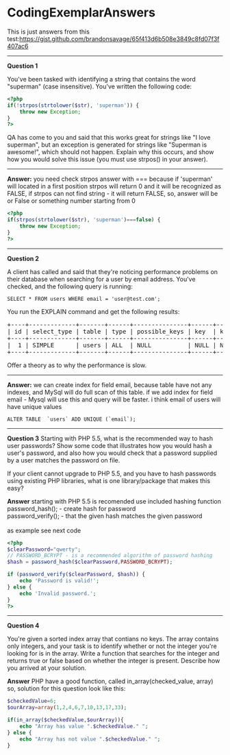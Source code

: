 # CodingExemplarAnswers
This is just answers from this test:https://gist.github.com/brandonsavage/65f413d6b508e3849c8fd07f3f407ac6
<hr>
<strong>Question 1</strong>

You've been tasked with identifying a string that contains the word "superman" (case insensitive). You've written the following code:
<br>
```php
<?php
if(!strpos(strtolower($str), 'superman')) {
    throw new Exception;
}
?>
```
QA has come to you and said that this works great for strings like "I love superman", but an exception is generated for strings like "Superman is awesome!", which should not happen. Explain why this occurs, and show how you would solve this issue (you must use strpos() in your answer).
****************************************************************************************************
<strong>Answer:</strong>
you need check strpos answer with === because if 'superman' will located in a first position strpos will return 0 and it will be recognized as FALSE, if strpos can not find string - it will return FALSE, so, answer will be or False or something number starting from 0
```php
<?php
if(strpos(strtolower($str), 'superman')===false) {
    throw new Exception;
}
?>
```

<hr>
<strong>Question 2</strong>

A client has called and said that they're noticing performance problems on their database when searching for a user by email address. You've checked, and the following query is running:<br>
```mysql
SELECT * FROM users WHERE email = 'user@test.com';
```
You run the EXPLAIN command and get the following results:<br>
<pre>
+----+-------------+-------+------+---------------+------+---------+------+-------+-------------+
| id | select_type | table | type | possible_keys | key  | key_len | ref  | rows  | Extra       |
+----+-------------+-------+------+---------------+------+---------+------+-------+-------------+
|  1 | SIMPLE      | users | ALL  | NULL          | NULL | NULL    | NULL | 10320 | Using where |
+----+-------------+-------+------+---------------+------+---------+------+-------+-------------+
</pre>
Offer a theory as to why the performance is slow.
****************************************************************************************************
<strong>Answer:</strong>
we can create index for field email, because table have not any indexes, and MySql will do full scan of this table. if we add index for field email - Mysql will use this and query will be faster. i think email of users will have unique values<br>
```mysql
ALTER TABLE  `users` ADD UNIQUE (`email`);
```

<hr>
<strong>Question 3</strong>
Starting with PHP 5.5, what is the recommended way to hash user passwords? Show some code that illustrates how you would hash a user's password, and also how you would check that a password supplied by a user matches the password on file.

If your client cannot upgrade to PHP 5.5, and you have to hash passwords using existing PHP libraries, what is one library/package that makes this easy?

<strong>Answer</strong>
starting with PHP 5.5 is recomended use included hashing function<br>
password_hash();  - create hash for password<br>
password_verify(); - that the given hash matches the given password<br>
<br>
as example see next code<br>
```php
<?php
$clearPassword="qwerty";
// PASSWORD_BCRYPT - is a recommended algorithm of password hashing
$hash = password_hash($clearPassword,PASSWORD_BCRYPT);

if (password_verify($clearPassword, $hash)) {
    echo 'Password is valid!';
} else {
    echo 'Invalid password.';
}
?>
```
<hr>
<strong>Question 4</strong>

You're given a sorted index array that contians no keys. The array contains only integers, and your task is to identify whether or not the integer you're looking for is in the array. Write a function that searches for the integer and returns true or false based on whether the integer is present. Describe how you arrived at your solution.<br>

<strong>Answer</strong>
PHP have a good function, called in_array(checked_value, array)
so, solution for this question look like this:

```php
$checkedValue=6;
$ourArray=array(1,2,4,6,7,10,13,17,33);

if(in_array($checkedValue,$ourArray)){
    echo "Array has value ".$checkedValue." ";
} else {
    echo "Array has not value ".$checkedValue." ";
}
```
